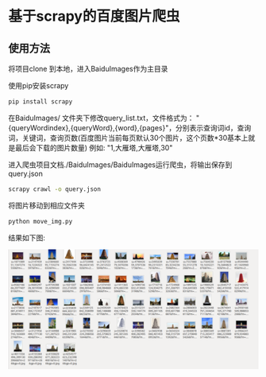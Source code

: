 # 基于scrapy的百度图片爬虫

## 使用方法

将项目clone 到本地，进入BaiduImages作为主目录

使用pip安装scrapy

```sh
pip install scrapy
```

在BaiduImages/ 文件夹下修改query_list.txt，文件格式为：
"{queryWordindex},{queryWord},{word},{pages}"，分别表示查询词id，查询词，关键词，查询页数(百度图片当前每页默认30个图片，这个页数*30基本上就是最后会下载的图片数量)
例如: "1,大雁塔,大雁塔,30"

进入爬虫项目文档./BaiduImages/BaiduImages运行爬虫，将输出保存到query.json

``` sh
scrapy crawl -o query.json
```

将图片移动到相应文件夹

```sh
python move_img.py
```

结果如下图:

![](images/result.png)
